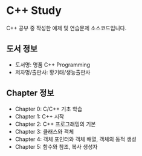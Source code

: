 # C++ Study
C++ 공부 중 작성한 예제 및 연습문제 소스코드입니다.

## 도서 정보
- 도서명: 명품 C++ Programming
- 저자명/출판사: 황기태/생능출판사

## Chapter 정보
- Chapter 0: C/C++ 기초 학습
- Chapter 1: C++ 시작
- Chapter 2: C++ 프로그래밍의 기본
- Chapter 3: 클래스와 객체
- Chapter 4: 객체 포인터와 객체 배열, 객체의 동적 생성
- Chapter 5: 함수와 참조, 복사 생성자
